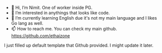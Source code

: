 - 👋 Hi, I’m Nimit. One of worker inside PG.
- 👀 I’m interested in anythings that looks like code.
- 🌱 I’m currently learning English due it's not my main language and I likes Go lang as well.
- 📫 How to reach me. You can check my main github. https://github.com/ethaizone

I just filled up default template that Github provided. I might update it later.

<!---
nimit-ddprop/nimit-ddprop is a ✨ special ✨ repository because its `README.md` (this file) appears on your GitHub profile.
You can click the Preview link to take a look at your changes.
--->
